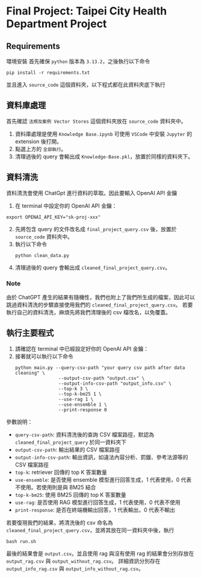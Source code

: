 # Final Project: Taipei City Health Department Project

## Requirements
環境安裝
首先確保 `python` 版本為 `3.13.2`，之後執行以下命令
```
pip install -r requirements.txt
```
並且進入 `source_code` 這個資料夾，以下程式都在此資料夾底下執行
## 資料庫處理
首先確認 `法規及案例 Vector Stores` 這個資料夾放在 `source_code` 資料夾中。
1. 資料庫處理是使用 `Knowledge Base.ipynb` 可使用 `VSCode` 中安裝 `Jupyter` 的 extension 後打開。
2. 點選上方的 `全部執行`。
2. 清理過後的 query 會輸出成 `Knowledge-Base.pkl`，放置於同樣的資料夾下。

## 資料清洗
資料清洗會使用 ChatGpt 進行資料的萃取。因此要輸入 OpenAI API 金鑰
1. 在 terminal 中設定你的 OpenAI API 金鑰：
```
export OPENAI_API_KEY="sk-proj-xxx"
```
2. 先將包含 query 的文件改名成 `final_project_query.csv` 後，放置於 `source_code` 資料夾中。
3. 執行以下命令
    ```
    python clean_data.py
    ```
4. 清理過後的 query 會輸出成 `cleaned_final_project_query.csv`。
### Note 
由於 ChatGPT 產生的結果有隨機性，我們也附上了我們所生成的檔案，因此可以跳過資料清洗的步驟直接使用我們的 `cleaned_final_project_query.csv`。
若要執行自己的資料清洗，麻煩先將我們清理後的 csv 檔改名，以免覆蓋。

## 執行主要程式
1. 請確認在 terminal 中已經設定好你的 OpenAI API 金鑰：
2. 接著就可以執行以下命令
    ```
    python main.py --query-csv-path "your query csv path after data cleaning" \
                    --output-csv-path "output.csv" \
                    --output-info-csv-path "output_info.csv" \
                    --top-k 3 \
                    --top-k-bm25 1 \
                    --use-rag 1 \
                    --use-ensemble 1 \
                    --print-response 0
    ```
參數說明：
- `query-csv-path`: 資料清洗後的查詢 CSV 檔案路徑，默認為 `cleaned_final_project_query` 於同一資料夾下
- `output-csv-path`: 輸出結果的 CSV 檔案路徑
- `output-info-csv-path`: 輸出資訊，如違法內容分析、罰鍰、參考法源等的 CSV 檔案路徑
- `top-k`: retriever 回傳的 top K 答案數量
- `use-ensemble`: 是否使用 ensemble 模型進行回答生成，1 代表使用，0 代表不使用。若使用則是與 BM25 結合
- `top-k-bm25`: 使用 BM25 回傳的 top K 答案數量
- `use-rag`: 是否使用 RAG 模型進行回答生成，1 代表使用，0 代表不使用
- `print-response`: 是否在終端機輸出回答，1 代表輸出，0 代表不輸出

若要復現我們的結果，將清洗後的 csv 命名為 `cleaned_final_project_query.csv`，並將其放在同一資料夾中後，執行
```
bash run.sh
```
最後的結果會是 `output.csv`。並且使用 rag 與沒有使用 rag 的結果會分別存放在 `output_rag.csv` 與 `output_without_rag.csv`。
詳細資訊分別存在 `output_info_rag.csv` 與 `output_info_without_rag.csv`。
